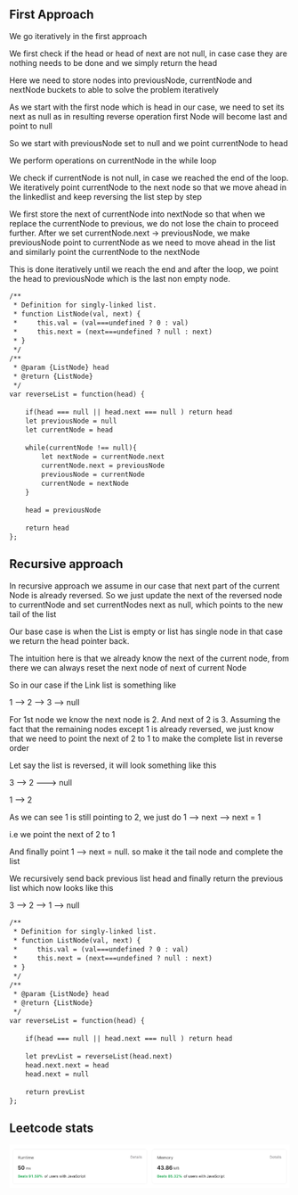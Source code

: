 ## First Approach

We go iteratively in the first approach

We first check if the head or head of next are not null, in case case they are nothing needs
to be done and we simply return the head

Here we need to store nodes into previousNode, currentNode and nextNode buckets to able to
solve the problem iteratively

As we start with the first node which is head in our case, we need to set its next as null
as in resulting reverse operation first Node will become last and point to null

So we start with previousNode set to null and we point currentNode to head

We perform operations on currentNode in the while loop

We check if currentNode is not null, in case we reached the end of the loop. We iteratively point currentNode
to the next node so that we move ahead in the linkedlist and keep reversing the list step by step

We first store the next of currentNode into nextNode so that when we replace the currentNode to previous,
we do not lose the chain to proceed further. After we set currentNode.next -> previousNode, we make
previousNode point to currentNode as we need to move ahead in the list and similarly point the
currentNode to the nextNode

This is done iteratively until we reach the end and after the loop, we point the head to previousNode which
is the last non empty node.

```
/**
 * Definition for singly-linked list.
 * function ListNode(val, next) {
 *     this.val = (val===undefined ? 0 : val)
 *     this.next = (next===undefined ? null : next)
 * }
 */
/**
 * @param {ListNode} head
 * @return {ListNode}
 */
var reverseList = function(head) {

    if(head === null || head.next === null ) return head
    let previousNode = null
    let currentNode = head

    while(currentNode !== null){
        let nextNode = currentNode.next
        currentNode.next = previousNode
        previousNode = currentNode
        currentNode = nextNode
    }

    head = previousNode

    return head
};

```

## Recursive approach

In recursive approach we assume in our case that next part of the current Node is
already reversed. So we just update the next of the reversed node to currentNode
and set currentNodes next as null, which points to the new tail of the list

Our base case is when the List is empty or list has single node
in that case we return the head pointer back.

The intuition here is that we already know the next of the current node, from
there we can always reset the next node of next of current Node

So in our case if the Link list is something like

1 --> 2 --> 3 --> null

For 1st node we know the next node is 2. And next of 2 is 3. Assuming the fact that
the remaining nodes except 1 is already reversed, we just know that we need to point
the next of 2 to 1 to make the complete list in reverse order

Let say the list is reversed, it will look something like this

3 --> 2 ---> null

1 --> 2

As we can see 1 is still pointing to 2, we just do 1 --> next --> next = 1

i.e we point the next of 2 to 1

And finally point 1 --> next = null. so make it the tail node and complete the list

We recursively send back previous list head and finally return the previous list which
now looks like this

3 --> 2 --> 1 --> null

```
/**
 * Definition for singly-linked list.
 * function ListNode(val, next) {
 *     this.val = (val===undefined ? 0 : val)
 *     this.next = (next===undefined ? null : next)
 * }
 */
/**
 * @param {ListNode} head
 * @return {ListNode}
 */
var reverseList = function(head) {

    if(head === null || head.next === null ) return head

    let prevList = reverseList(head.next)
    head.next.next = head
    head.next = null

    return prevList
};
```

## Leetcode stats

![Alt text](image.png)
